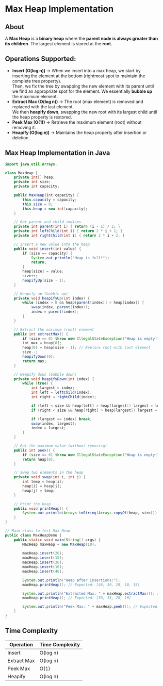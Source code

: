 # Max Heap Implementation

## About

A **Max Heap** is a **binary heap** where the **parent node is always greater than its children**. The largest element is stored at the **root**.

## **Operations Supported:**

* **Insert (O(log n))** → When we insert into a max heap, we start by inserting the element at the bottom (rightmost spot to maintain the complete tree property).\
  Then, we fix the tree by swapping the new element with its parent until we find an appropriate spot for the element. We essentially **bubble up** the maximum element.
* **Extract Max (O(log n))** → The root (max element) is removed and replaced with the last element.\
  We then **heapify down**, swapping the new root with its largest child until the heap property is restored.
* **Peek Max (O(1))** → Retrieve the maximum element (root) without removing it.
* **Heapify (O(log n))** → Maintains the heap property after insertion or deletion.

## **Max Heap Implementation in Java**

```java
import java.util.Arrays;

class MaxHeap {
    private int[] heap;
    private int size;
    private int capacity;

    public MaxHeap(int capacity) {
        this.capacity = capacity;
        this.size = 0;
        this.heap = new int[capacity];
    }

    // Get parent and child indices
    private int parent(int i) { return (i - 1) / 2; }
    private int leftChild(int i) { return 2 * i + 1; }
    private int rightChild(int i) { return 2 * i + 2; }

    // Insert a new value into the heap
    public void insert(int value) {
        if (size == capacity) {
            System.out.println("Heap is full!");
            return;
        }
        heap[size] = value;
        size++;
        heapifyUp(size - 1);
    }

    // Heapify up (bubble up)
    private void heapifyUp(int index) {
        while (index > 0 && heap[parent(index)] < heap[index]) {
            swap(index, parent(index));
            index = parent(index);
        }
    }

    // Extract the maximum (root) element
    public int extractMax() {
        if (size == 0) throw new IllegalStateException("Heap is empty!");
        int max = heap[0];
        heap[0] = heap[size - 1]; // Replace root with last element
        size--;
        heapifyDown(0);
        return max;
    }

    // Heapify down (bubble down)
    private void heapifyDown(int index) {
        while (true) {
            int largest = index;
            int left = leftChild(index);
            int right = rightChild(index);

            if (left < size && heap[left] > heap[largest]) largest = left;
            if (right < size && heap[right] > heap[largest]) largest = right;

            if (largest == index) break;
            swap(index, largest);
            index = largest;
        }
    }

    // Get the maximum value (without removing)
    public int peek() {
        if (size == 0) throw new IllegalStateException("Heap is empty!");
        return heap[0];
    }

    // Swap two elements in the heap
    private void swap(int i, int j) {
        int temp = heap[i];
        heap[i] = heap[j];
        heap[j] = temp;
    }

    // Print the heap
    public void printHeap() {
        System.out.println(Arrays.toString(Arrays.copyOf(heap, size)));
    }
}

// Main class to test Max Heap
public class MaxHeapDemo {
    public static void main(String[] args) {
        MaxHeap maxHeap = new MaxHeap(10);
        
        maxHeap.insert(20);
        maxHeap.insert(15);
        maxHeap.insert(30);
        maxHeap.insert(10);
        maxHeap.insert(40);

        System.out.println("Heap after insertions:");
        maxHeap.printHeap(); // Expected: [40, 30, 20, 10, 15]

        System.out.println("Extracted Max: " + maxHeap.extractMax()); // Expected: 40
        maxHeap.printHeap(); // Expected: [30, 15, 20, 10]

        System.out.println("Peek Max: " + maxHeap.peek()); // Expected: 30
    }
}
```

## **Time Complexity**

| Operation   | Time Complexity |
| ----------- | --------------- |
| Insert      | O(log n)        |
| Extract Max | O(log n)        |
| Peek Max    | O(1)            |
| Heapify     | O(log n)        |
